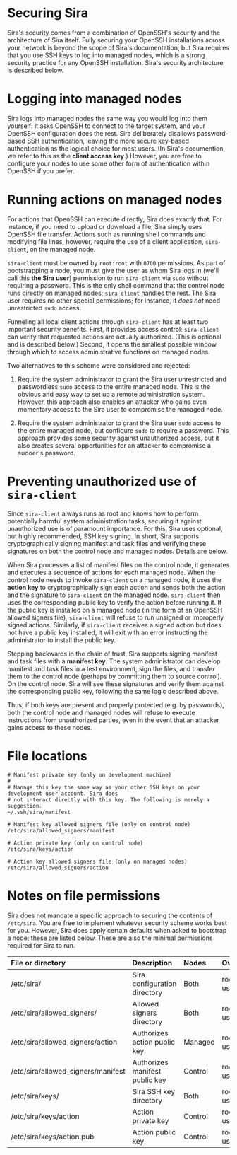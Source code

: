 # Securing Sira

Sira's security comes from a combination of OpenSSH's security and the architecture of Sira itself. Fully securing your OpenSSH installations across your network is beyond the scope of Sira's documentation, but Sira requires that you use SSH keys to log into managed nodes, which is a strong security practice for any OpenSSH installation. Sira's security architecture is described below.

# Logging into managed nodes

Sira logs into managed nodes the same way you would log into them yourself: it asks OpenSSH to connect to the target system, and your OpenSSH configuration does the rest. Sira deliberately disallows password-based SSH authentication, leaving the more secure key-based authentication as the logical choice for most users. (In Sira's documention, we refer to this as the **client access key**.) However, you are free to configure your nodes to use some other form of authentication within OpenSSH if you prefer.

# Running actions on managed nodes

For actions that OpenSSH can execute directly, Sira does exactly that. For instance, if you need to upload or download a file, Sira simply uses OpenSSH file transfer. Actions such as running shell commands and modifying file lines, however, require the use of a client application, `sira-client`, on the managed node.

`sira-client` must be owned by `root:root` with `0700` permissions. As part of bootstrapping a node, you must give the user as whom Sira logs in (we'll call this **the Sira user**) permission to run `sira-client` via `sudo` without requiring a password. This is the only shell command that the control node runs directly on managed nodes; `sira-client` handles the rest. The Sira user requires no other special permissions; for instance, it *does not* need unrestricted `sudo` access.

Funneling all local client actions through `sira-client` has at least two important security benefits. First, it provides access control: `sira-client` can verify that requested actions are actually authorized. (This is optional and is described below.) Second, it opens the smallest possible window through which to access administrative functions on managed nodes.

Two alternatives to this scheme were considered and rejected:

1. Require the system administrator to grant the Sira user unrestricted and passwordless `sudo` access to the entire managed node. This is the obvious and easy way to set up a remote administration system. However, this approach also enables an attacker who gains even momentary access to the Sira user to compromise the managed node.

2. Require the system administrator to grant the Sira user `sudo` access to the entire managed node, but configure `sudo` to require a password. This approach provides some security against unauthorized access, but it also creates several opportunities for an attacker to compromise a sudoer's password.

# Preventing unauthorized use of `sira-client`

Since `sira-client` always runs as root and knows how to perform potentially harmful system administration tasks, securing it against unauthorized use is of paramount importance. For this, Sira uses optional, but highly recommended, SSH key signing. In short, Sira supports cryptographically signing manifest and task files and verifying these signatures on both the control node and managed nodes. Details are below.

When Sira processes a list of manifest files on the control node, it generates and executes a sequence of actions for each managed node. When the control node needs to invoke `sira-client` on a managed node, it uses the **action key** to cryptographically sign each action and sends both the action and the signature to `sira-client` on the managed node. `sira-client` then uses the corresponding public key to verify the action before running it. If the public key is installed on a managed node (in the form of an OpenSSH allowed signers file), `sira-client` will refuse to run unsigned or improperly signed actions. Similarly, if `sira-client` receives a signed action but does not have a public key installed, it will exit with an error instructing the administrator to install the public key.

Stepping backwards in the chain of trust, Sira supports signing manifest and task files with a **manifest key**. The system administrator can develop manifest and task files in a test environment, sign the files, and transfer them to the control node (perhaps by committing them to source control). On the control node, Sira will see these signatures and verify them against the corresponding public key, following the same logic described above.

Thus, if both keys are present and properly protected (e.g. by passwords), both the control node and managed nodes will refuse to execute instructions from unauthorized parties, even in the event that an attacker gains access to these nodes.

# File locations

```
# Manifest private key (only on development machine)
#
# Manage this key the same way as your other SSH keys on your development user account. Sira does
# not interact directly with this key. The following is merely a suggestion.
~/.ssh/sira/manifest

# Manifest key allowed signers file (only on control node)
/etc/sira/allowed_signers/manifest

# Action private key (only on control node)
/etc/sira/keys/action

# Action key allowed signers file (only on managed nodes)
/etc/sira/allowed_signers/action
```

# Notes on file permissions

Sira does not mandate a specific approach to securing the contents of `/etc/sira`. You are free to implement whatever security scheme works best for you. However, Sira does apply certain defaults when asked to bootstrap a node; these are listed below. These are also the minimal permissions required for Sira to run.

| File or directory                   | Description                    | Nodes   | Owner:group        | Permissions |
| :---------------------------------- | :----------------------------- | :------ | :----------------- | :---------- |
| /etc/sira/                          | Sira configuration directory   | Both    | root:\<sira-user\> | 0050        |
| /etc/sira/allowed\_signers/         | Allowed signers directory      | Both    | root:\<sira-user\> | 0050        |
| /etc/sira/allowed\_signers/action   | Authorizes action public key   | Managed | root:\<sira-user\> | 0040        |
| /etc/sira/allowed\_signers/manifest | Authorizes manifest public key | Control | root:\<sira-user\> | 0040        |
| /etc/sira/keys/                     | Sira SSH key directory         | Both    | root:\<sira-user\> | 0050        |
| /etc/sira/keys/action               | Action private key             | Control | root:\<sira-user\> | 0040        |
| /etc/sira/keys/action.pub           | Action public key              | Control | root:\<sira-user\> | 0040        |
